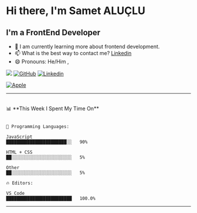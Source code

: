 # Hi there, I'm Samet ALUÇLU


## I'm a FrontEnd Developer

- 🌱 I am currently learning more about frontend development.
- 📫 What is the best way to contact me? [Linkedin](https://www.linkedin.com/in/samet-alu%C3%A7lu-70b984229)
- 😄 Pronouns: He/Him ,

![](https://komarev.com/ghpvc/?username=sametaluclu&color=cc1d00)
[![GitHub](https://img.shields.io/badge/Github-100000?style=for-the-badge&logo=github&logoColor=white)](https://github.com/sametaluclu/)
[![Linkedin](https://img.shields.io/badge/Linkedin-0077B5?style=for-the-badge&logo=linkedin&logoColor=white)](https://www.linkedin.com/in/samet-alu%C3%A7lu-70b984229)

[![Apple](https://img.shields.io/badge/Huawei-Matebook_D15-999999?style=for-the-badge&logo=Huawei&logoColor=CF0A2C&color=232527)](#)

---

<br>
📊 **This Week I Spent My Time On**

```text

💬 Programming Languages:

JavaScript
███████████████████████░░   90%

HTML + CSS
██░░░░░░░░░░░░░░░░░░░░░░░   5%

Other
██░░░░░░░░░░░░░░░░░░░░░░░   5%

🔥 Editors:

VS Code
█████████████████████████   100.0%

```

<!--END_SECTION:waka-->

---
